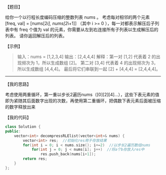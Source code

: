 【题目】

给你一个以行程长度编码压缩的整数列表 nums 。
考虑每对相邻的两个元素 [freq, val] = [nums[2*i], nums[2*i+1]] （其中 i >= 0 ），每一对都表示解压后子列表中有 freq 个值为 val 的元素，你需要从左到右连接所有子列表以生成解压后的列表。
请你返回解压后的列表。

【示例】

> 输入：nums = [1,2,3,4]
> 输出：[2,4,4,4]
> 解释：第一对 [1,2] 代表着 2 的出现频次为 1，所以生成数组 [2]。
> 第二对 [3,4] 代表着 4 的出现频次为 3，所以生成数组 [4,4,4]。
> 最后将它们串联到一起 [2] + [4,4,4] = [2,4,4,4]。

---

【我的思路】

考虑使用两重循环，第一重以步长2遍历nums（[0][2][4]...），这些下表元素的值即为紧随其后面数字出现的次数，再使用第二重循环，把偶数下表元素后面被压缩的数字释放出来

【我的代码】

```c++
class Solution {
public:
    vector<int> decompressRLElist(vector<int>& nums) {
        vector<int> res;  //初始化res用于存放结果
        for(int i = 0; i < nums.size(); i+=2)  //以步长2遍历数组nums
            for(int j = 0; j < nums[i]; j++)  //将a个b存放入res中
                res.push_back(nums[i+1]);
        return res;
    }
};
```

